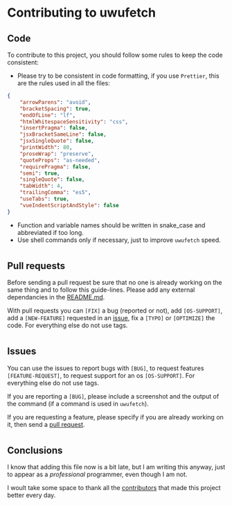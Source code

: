 # Contributing to uwufetch

## Code

To contribute to this project, you should follow some rules to keep the code consistent:

-   Please try to be consistent in code formatting, if you use `Prettier`, this are the rules used in all the files:

```json
{
	"arrowParens": "avoid",
	"bracketSpacing": true,
	"endOfLine": "lf",
	"htmlWhitespaceSensitivity": "css",
	"insertPragma": false,
	"jsxBracketSameLine": false,
	"jsxSingleQuote": false,
	"printWidth": 80,
	"proseWrap": "preserve",
	"quoteProps": "as-needed",
	"requirePragma": false,
	"semi": true,
	"singleQuote": false,
	"tabWidth": 4,
	"trailingComma": "es5",
	"useTabs": true,
	"vueIndentScriptAndStyle": false
}
```

-   Function and variable names should be written in snake_case and abbreviated if too long.
-   Use shell commands only if necessary, just to improve `uwufetch` speed.

#

## Pull requests

Before sending a pull request be sure that no one is already working on the same thing and to follow this guide-lines.
Please add any external dependancies in the [README.md](https://github.com/TheDarkBug/uwufetch#requisites).

With pull requests you can `[FIX]` a bug (reported or not), add `[OS-SUPPORT]`, add a `[NEW-FEATURE]` requested in an [issue](https://github.com/TheDarkBug/uwufetch/blob/main/CONTRIBUTING.md#issues), fix a `[TYPO]` or `[OPTIMIZE]` the code. For everything else do not use tags.

#

## Issues

You can use the issues to report bugs with `[BUG]`, to request features `[FEATURE-REQUEST]`, to request support for an os `[OS-SUPPORT]`. For everything else do not use tags.

If you are reporting a `[BUG]`, please include a screenshot and the output of the command (if a command is used in `uwufetch`).

If you are requesting a feature, please specify if you are already working on it, then send a [pull request](https://github.com/TheDarkBug/uwufetch/blob/main/CONTRIBUTING.md#pull-requests).

#

## Conclusions

I know that adding this file now is a bit late, but I am writing this anyway, just to appear as a _professional_ programmer, even though I am not.

I woult take some space to thank all the [contributors](https://github.com/TheDarkBug/uwufetch/graphs/contributors) that made this project better every day.
